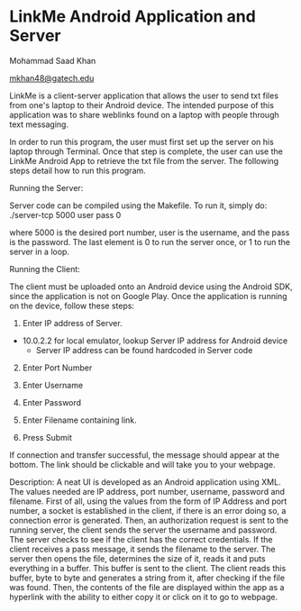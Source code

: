 LinkMe Android Application and Server
======

Mohammad Saad Khan

mkhan48@gatech.edu



LinkMe is a client-server application that allows the user to send txt files from one's laptop to their Android device.
The intended purpose of this application was to share weblinks found on a laptop with people through text messaging.


In order to run this program, the user must first set up the server on his laptop through Terminal. Once that step is
complete, the user can use the LinkMe Android App to retrieve the txt file from the server. The following steps detail how
to run this program.



Running the Server:

Server code can be compiled using the Makefile. To run it, simply do:
./server-tcp 5000 user pass 0

where 5000 is the desired port number, user is the username, and the pass is the password. The last element is
0 to run the server once, or 1 to run the server in a loop.



Running the Client:

The client must be uploaded onto an Android device using the Android SDK, since the application is not on Google Play.
Once the application is running on the device, follow these steps:

1) Enter IP address of Server. 
  - 10.0.2.2 for local emulator, lookup Server IP address for Android device
    - Server IP address can be found hardcoded in Server code

2) Enter Port Number

3) Enter Username

4) Enter Password

5) Enter Filename containing link. 

6) Press Submit

If connection and transfer successful, the message should appear at the bottom. The link should be clickable and will take you to your webpage.




Description:
    A neat UI is developed as an Android application using XML. The values
   needed are IP address, port number, username, password and filename. First of all,
   using the values from the form of IP Address and port number, a socket is established
   in the client, if there is an error doing so, a connection error is generated. Then,
   an authorization request is sent to the running server, the client sends the server the username and password.
   The server checks to see if the client has the correct credentials. If the client receives a pass message, 
   it sends the filename to the server. The server then opens the file, determines the size of it, reads
   it and puts everything in a buffer. This buffer is sent to the client. The client reads this
   buffer, byte to byte and generates a string from it, after checking if the file was found.
   Then, the contents of the file are displayed within the app as a hyperlink with the ability 
   to either copy it or click on it to go to webpage.
